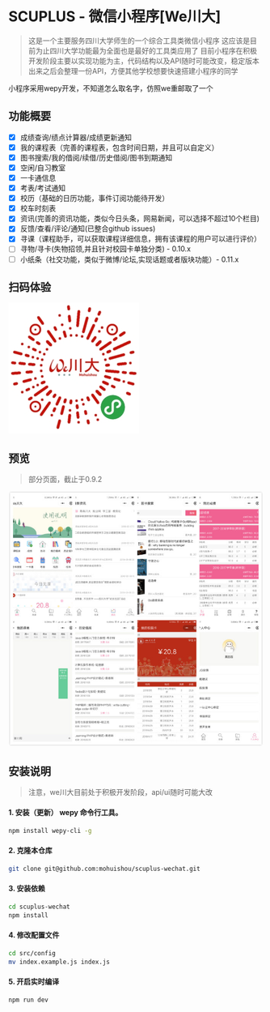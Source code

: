 # SCUPLUS - 微信小程序[We川大]

> 这是一个主要服务四川大学师生的一个综合工具类微信小程序
> 这应该是目前为止四川大学功能最为全面也是最好的工具类应用了
> 目前小程序在积极开发阶段主要以实现功能为主，代码结构以及API随时可能改变，稳定版本出来之后会整理一份API，方便其他学校想要快速搭建小程序的同学

小程序采用wepy开发，不知道怎么取名字，仿照we重邮取了一个

## 功能概要

- [x] 成绩查询/绩点计算器/成绩更新通知
- [x] 我的课程表（完善的课程表，包含时间日期，并且可以自定义）
- [x] 图书搜索/我的借阅/续借/历史借阅/图书到期通知
- [x] 空闲/自习教室
- [x] 一卡通信息
- [x] 考表/考试通知
- [x] 校历（基础的日历功能，事件订阅功能待开发）
- [x] 校车时刻表
- [x] 资讯(完善的资讯功能，类似今日头条，网易新闻，可以选择不超过10个栏目)
- [x] 反馈/查看/评论/通知(已整合github issues)
- [x] 寻课（课程助手，可以获取课程详细信息，拥有该课程的用户可以进行评价）
- [ ] 寻物/寻卡(失物招领,并且针对校园卡单独分类) - 0.10.x
- [ ] 小纸条（社交功能，类似于微博/论坛,实现话题或者版块功能）- 0.11.x

## 扫码体验

![img/qcode.jpg](img/qcode.jpg)

## 预览
> 部分页面，截止于0.9.2

![img/preview.jpg](img/preview.jpg)

## 安装说明

> 注意，we川大目前处于积极开发阶段，api/ui随时可能大改

#### 1. 安装（更新） wepy 命令行工具。
```bash
npm install wepy-cli -g
```

#### 2. 克隆本仓库

```bash
git clone git@github.com:mohuishou/scuplus-wechat.git
```

#### 3. 安装依赖
```bash
cd scuplus-wechat
npm install
```

#### 4. 修改配置文件
```bash
cd src/config
mv index.example.js index.js
```

#### 5. 开启实时编译
```bash
npm run dev
```